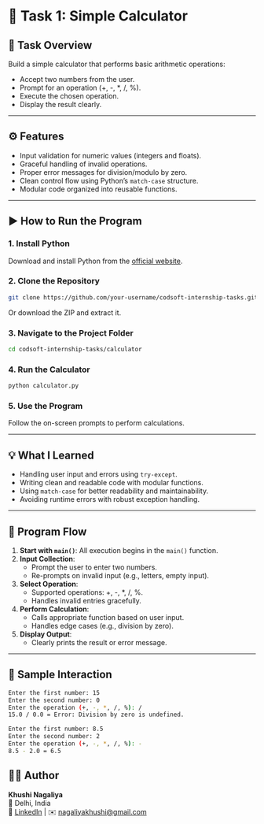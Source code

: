 # 📌 Task 1: Simple Calculator

## 📝 Task Overview
Build a simple calculator that performs basic arithmetic operations:

- Accept two numbers from the user.
- Prompt for an operation (+, -, *, /, %).
- Execute the chosen operation.
- Display the result clearly.


---

## ⚙️ Features

- Input validation for numeric values (integers and floats).
- Graceful handling of invalid operations.
- Proper error messages for division/modulo by zero.
- Clean control flow using Python’s `match-case` structure.
- Modular code organized into reusable functions.

---

## ▶️ How to Run the Program

### 1. Install Python
Download and install Python from the [official website](https://www.python.org/downloads/).

### 2. Clone the Repository
```bash
git clone https://github.com/your-username/codsoft-internship-tasks.git
```
Or download the ZIP and extract it.

### 3. Navigate to the Project Folder
```bash
cd codsoft-internship-tasks/calculator
```

### 4. Run the Calculator
```bash
python calculator.py
```

### 5. Use the Program
Follow the on-screen prompts to perform calculations.

---

## 💡 What I Learned

- Handling user input and errors using `try-except`.
- Writing clean and readable code with modular functions.
- Using `match-case` for better readability and maintainability.
- Avoiding runtime errors with robust exception handling.

---

## 🧠 Program Flow

1. **Start with `main()`**: All execution begins in the `main()` function.
2. **Input Collection**:
   - Prompt the user to enter two numbers.
   - Re-prompts on invalid input (e.g., letters, empty input).
3. **Select Operation**:
   - Supported operations: +, -, *, /, %.
   - Handles invalid entries gracefully.
4. **Perform Calculation**:
   - Calls appropriate function based on user input.
   - Handles edge cases (e.g., division by zero).
5. **Display Output**:
   - Clearly prints the result or error message.

---

## 👀 Sample Interaction
```bash
Enter the first number: 15
Enter the second number: 0
Enter the operation (+, -, *, /, %): /
15.0 / 0.0 = Error: Division by zero is undefined.

Enter the first number: 8.5
Enter the second number: 2
Enter the operation (+, -, *, /, %): -
8.5 - 2.0 = 6.5
```



## 👩‍💻 Author
**Khushi Nagaliya**  
📍 Delhi, India  
🔗 [LinkedIn](https://www.linkedin.com/in/khushi-nagaliya) | ✉️ nagaliyakhushi@gmail.com

